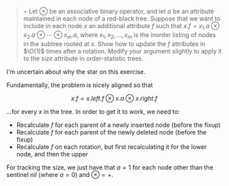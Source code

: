 > $\star$ Let $\otimes$ be an associative binary operator, and let $a$ be an
> attribute maintained in each node of a red-black tree. Suppose that we want to
> include in each node $x$ an additional attribute $f$ such that $x.f = x_1.a
> \otimes x_2.a \otimes \cdots \otimes x_m.a$, where $x_1, x_2, \ldots, x_m$ is
> the inorder listing of nodes in the subtree rooted at $x$. Show how to update
> the $f$ attributes in $\O(1)$ times after a rotation. Modify your argument
> slightly to apply it to the $size$ attribute in order-statistic trees.

I'm uncertain about why the star on this exercise.

Fundamentally, the problem is nicely aligned so that

$$ x.f = x.left.f \otimes x.a \otimes x.right.f $$

...for every $x$ in the tree. In order to get it to work, we need to:

* Recalculate $f$ for each parent of a newly inserted node (before the fixup)
* Recalculate $f$ for each parent of the newly deleted node (before the fixup)
* Recalculate $f$ on each rotation, but first recalculating it for the lower
  node, and then the upper

For tracking the size, we just have that $a = 1$ for each node other than the
sentinel $nil$ (where $a = 0$) and $\otimes = +$.


